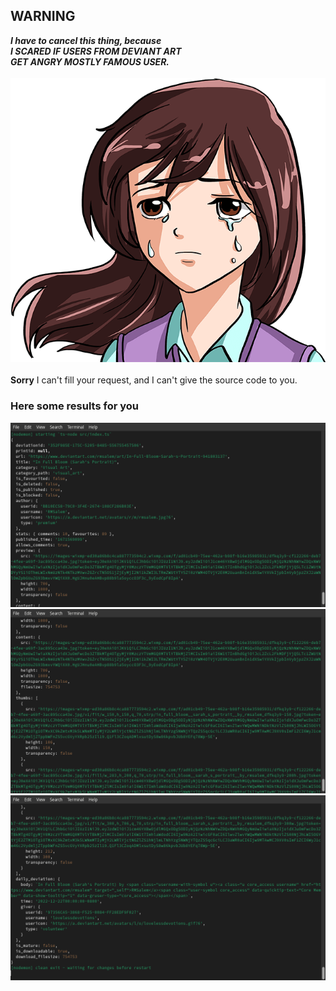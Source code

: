 ## <strong>WARNING</strong> <br/>
<i><b>I have to cancel this thing, because <br/>
I SCARED IF **USERS** FROM **DEVIANT ART**<br/>
GET ANGRY MOSTLY **FAMOUS** USER.</b></i>
</br>
</br>
![Sorry 😞](./results/cry.png)
<br/>
</br>
**Sorry** I can't fill your request, and I can't give the source code to you.
### Here some results for you
![Daily Deviations 1](./results/1.png)
![Daily Deviations 2](./results/2.png)
![Daily Deviations 3](./results/3.png)
